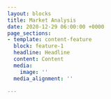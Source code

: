```yaml
---
layout: blocks
title: Market Analysis
date: 2020-12-29 06:00:00 +0000
page_sections:
- template: content-feature
  block: feature-1
  headline: Headline
  content: Content
  media:
    image: ''
  media_alignment: ''

---
```

